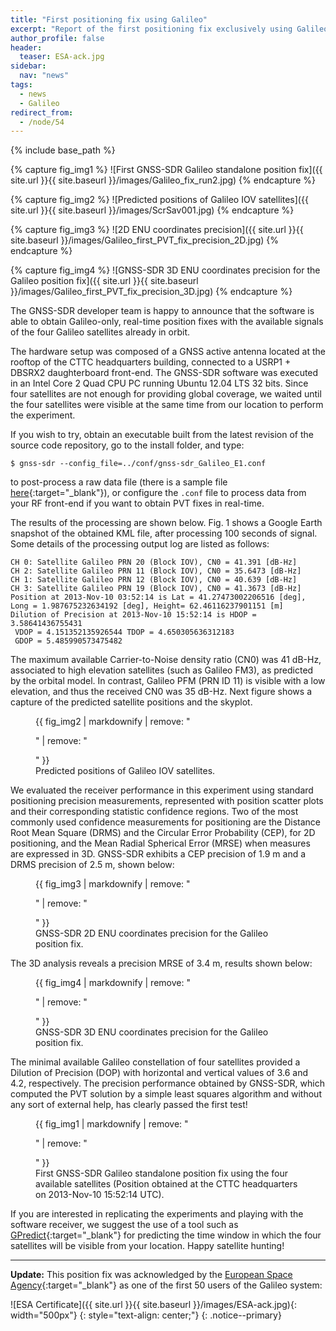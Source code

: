 ```yaml
---
title: "First positioning fix using Galileo"
excerpt: "Report of the first positioning fix exclusively using Galileo satellites."
author_profile: false
header:
  teaser: ESA-ack.jpg
sidebar:
  nav: "news"
tags:
  - news
  - Galileo
redirect_from:
  - /node/54
---
```


{% include base_path %}

{% capture fig_img1 %}
  ![First GNSS-SDR Galileo standalone position fix]({{ site.url }}{{ site.baseurl }}/images/Galileo_fix_run2.jpg)
{% endcapture %}

{% capture fig_img2 %}
  ![Predicted positions of Galileo IOV satellites]({{ site.url }}{{ site.baseurl }}/images/ScrSav001.jpg)
{% endcapture %}

{% capture fig_img3 %}
  ![2D ENU coordinates precision]({{ site.url }}{{ site.baseurl }}/images/Galileo_first_PVT_fix_precision_2D.jpg)
{% endcapture %}

{% capture fig_img4 %}
  ![GNSS-SDR 3D ENU coordinates precision for the Galileo position fix]({{ site.url }}{{ site.baseurl }}/images/Galileo_first_PVT_fix_precision_3D.jpg)
{% endcapture %}


The GNSS-SDR developer team is happy to announce that the software is able to obtain Galileo-only, real-time position fixes with the available signals of the four Galileo satellites already in orbit.

The hardware setup was composed of a GNSS active antenna located at the rooftop of the CTTC headquarters building, connected to a USRP1 + DBSRX2 daughterboard front-end. The GNSS-SDR software was executed in an Intel Core 2 Quad CPU PC running Ubuntu 12.04 LTS 32 bits. Since four satellites are not enough for providing global coverage, we waited until the four satellites were visible at the same time from our location to perform the experiment.

If you wish to try, obtain an executable built from the latest revision of the source code repository, go to the install folder, and type:

```
$ gnss-sdr --config_file=../conf/gnss-sdr_Galileo_E1.conf
```

to post-process a raw data file (there is a sample file [here](https://sourceforge.net/projects/gnss-sdr/files/data/){:target="_blank"}), or configure the `.conf` file to process data from your RF front-end if you want to obtain PVT fixes in real-time.

The results of the processing are shown below. Fig. 1 shows a Google Earth snapshot of the obtained KML file, after processing 100 seconds of signal. Some details of the processing output log are listed as follows:

```
CH 0: Satellite Galileo PRN 20 (Block IOV), CN0 = 41.391 [dB-Hz]
CH 2: Satellite Galileo PRN 11 (Block IOV), CN0 = 35.6473 [dB-Hz]
CH 1: Satellite Galileo PRN 12 (Block IOV), CN0 = 40.639 [dB-Hz]
CH 3: Satellite Galileo PRN 19 (Block IOV), CN0 = 41.3673 [dB-Hz]
Position at 2013-Nov-10 03:52:14 is Lat = 41.27473002206516 [deg],
Long = 1.987675232634192 [deg], Height= 62.46116237901151 [m]
Dilution of Precision at 2013-Nov-10 15:52:14 is HDOP = 3.58641436755431
 VDOP = 4.151352135926544 TDOP = 4.650305636312183
 GDOP = 5.485990573475482
```

The maximum available Carrier-to-Noise density ratio (CN0) was 41 dB-Hz, associated to high elevation satellites (such as Galileo FM3), as predicted by the orbital model. In contrast, Galileo PFM (PRN ID 11) is visible with a low elevation, and thus the received CN0 was 35 dB-Hz. Next figure shows a capture of the predicted satellite positions and the skyplot.

<figure>
  {{ fig_img2 | markdownify | remove: "<p>" | remove: "</p>" }}
  <figcaption>Predicted positions of Galileo IOV satellites.</figcaption>
</figure>


We evaluated the receiver performance in this experiment using standard positioning precision measurements, represented with position scatter plots and their corresponding statistic confidence regions. Two of the most commonly used confidence measurements for positioning are the Distance Root Mean Square (DRMS) and the Circular Error Probability (CEP), for 2D positioning, and the Mean Radial Spherical Error (MRSE) when measures are expressed in 3D. GNSS-SDR exhibits a CEP precision of 1.9 m and a DRMS precision of 2.5 m, shown below:

<figure>
  {{ fig_img3 | markdownify | remove: "<p>" | remove: "</p>" }}
  <figcaption>GNSS-SDR 2D ENU coordinates precision for the Galileo position fix.</figcaption>
</figure>


The 3D analysis reveals a precision MRSE of 3.4 m, results shown below:

<figure>
  {{ fig_img4 | markdownify | remove: "<p>" | remove: "</p>" }}
  <figcaption>GNSS-SDR 3D ENU coordinates precision for the Galileo position fix.</figcaption>
</figure>

The minimal available Galileo constellation of four satellites provided a Dilution of Precision (DOP) with horizontal and vertical values of 3.6 and 4.2, respectively. The precision performance obtained by GNSS-SDR, which computed the PVT solution by a simple least squares algorithm and without any sort of external help, has clearly passed the first test!

<figure>
  {{ fig_img1 | markdownify | remove: "<p>" | remove: "</p>" }}
  <figcaption>First GNSS-SDR Galileo standalone position fix using the four available satellites (Position obtained at the CTTC headquarters on 2013-Nov-10 15:52:14 UTC).</figcaption>
</figure>


If you are interested in replicating the experiments and playing with the software receiver, we suggest the use of a tool such as [GPredict](http://gpredict.oz9aec.net/){:target="_blank"} for predicting the time window in which the four satellites will be visible from your location. Happy satellite hunting!


---------



**Update:** This position fix was acknowledged by the [European Space Agency](http://www.esa.int/){:target="_blank"} as one of the first 50 users of the Galileo system:

![ESA Certificate]({{ site.url }}{{ site.baseurl }}/images/ESA-ack.jpg){: width="500px"}
{: style="text-align: center;"}
{: .notice--primary}
